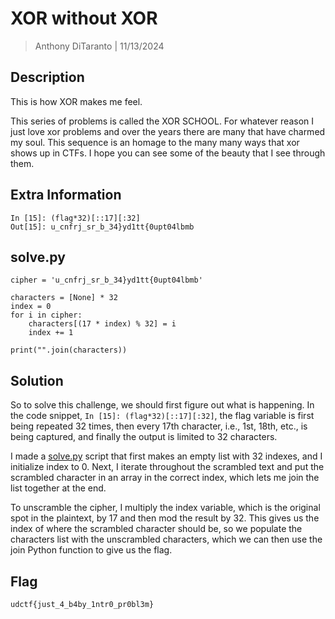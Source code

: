 # XOR without XOR

> Anthony DiTaranto | 11/13/2024

## Description

This is how XOR makes me feel.

This series of problems is called the XOR SCHOOL. For whatever reason I just love xor problems and over the years there are many that have charmed my soul. This sequence is an homage to the many many ways that xor shows up in CTFs. I hope you can see some of the beauty that I see through them.

## Extra Information

```
In [15]: (flag*32)[::17][:32]
Out[15]: u_cnfrj_sr_b_34}yd1tt{0upt04lbmb
```

## solve.py

```
cipher = 'u_cnfrj_sr_b_34}yd1tt{0upt04lbmb'

characters = [None] * 32
index = 0
for i in cipher:
    characters[(17 * index) % 32] = i
    index += 1

print("".join(characters))
```

## Solution

So to solve this challenge, we should first figure out what is happening. In the code snippet, `In [15]: (flag*32)[::17][:32]`, the flag variable is first being repeated 32 times, then every 17th character, i.e., 1st, 18th, etc., is being captured, and finally the output is limited to 32 characters.

I made a [solve.py](https://github.com/anthonyvd1028/Projects/tree/main/CTF/BluehenCTF_2024/XOR_School/XOR_Without_XOR/solve.py) script that first makes an empty list with 32 indexes, and I initialize index to 0. Next, I iterate throughout the scrambled text and put the scrambled character in an array in the correct index, which lets me join the list together at the end.

To unscramble the cipher, I multiply the index variable, which is the original spot in the plaintext, by 17 and then mod the result by 32. This gives us the index of where the scrambled character should be, so we populate the characters list with the unscrambled characters, which we can then use the join Python function to give us the flag.

## Flag
`udctf{just_4_b4by_1ntr0_pr0bl3m}`
